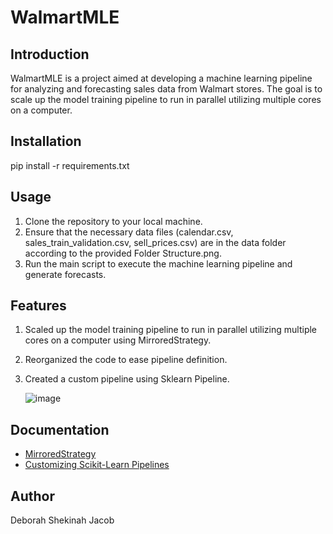 # WalmartMLE

## Introduction

WalmartMLE is a project aimed at developing a machine learning pipeline for analyzing and forecasting sales data from Walmart stores. The goal is to scale up the model training pipeline to run in parallel utilizing multiple cores on a computer.

## Installation
 pip install -r requirements.txt

## Usage

1. Clone the repository to your local machine.
2. Ensure that the necessary data files (calendar.csv, sales_train_validation.csv, sell_prices.csv) are in the data folder according to the provided Folder Structure.png.
3. Run the main script to execute the machine learning pipeline and generate forecasts.

## Features

1. Scaled up the model training pipeline to run in parallel utilizing multiple cores on a computer using MirroredStrategy.
2. Reorganized the code to ease pipeline definition.
3. Created a custom pipeline using Sklearn Pipeline.


   ![image](https://github.com/isthatdebbiej/WalmartMLE/assets/6524599/47065bc4-e227-496c-a7db-e2dbacd962f5)


## Documentation

- [MirroredStrategy](https://www.tensorflow.org/api_docs/python/tf/distribute/MirroredStrategy)
- [Customizing Scikit-Learn Pipelines]([https://www.tensorflow.org/api_docs/python/tf/distribute/MirroredStrategy](https://towardsdatascience.com/customizing-scikit-learn-pipelines-write-your-own-transformer-fdaaefc5e5d7))
  

## Author

Deborah Shekinah Jacob
